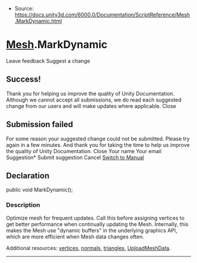 * Source: https://docs.unity3d.com/6000.0/Documentation/ScriptReference/Mesh.MarkDynamic.html

#  [Mesh](https://docs.unity3d.com/6000.0/Documentation/ScriptReference/Mesh.html).MarkDynamic
Leave feedback
Suggest a change
## Success!
Thank you for helping us improve the quality of Unity Documentation. Although we cannot accept all submissions, we do read each suggested change from our users and will make updates where applicable.
Close
## Submission failed
For some reason your suggested change could not be submitted. Please <a>try again</a> in a few minutes. And thank you for taking the time to help us improve the quality of Unity Documentation.
Close
Your name Your email Suggestion* Submit suggestion
Cancel
[Switch to Manual](https://docs.unity3d.com/6000.0/Documentation/Manual/class-Mesh.html "Go to Mesh Component in the Manual")
## Declaration
public void MarkDynamic(); 
### Description
Optimize mesh for frequent updates.
Call this before assigning vertices to get better performance when continually updating the Mesh. Internally, this makes the Mesh use "dynamic buffers" in the underlying graphics API, which are more efficient when Mesh data changes often.  
  
Additional resources: [vertices](https://docs.unity3d.com/6000.0/Documentation/ScriptReference/Mesh-vertices.html), [normals](https://docs.unity3d.com/6000.0/Documentation/ScriptReference/Mesh-normals.html), [triangles](https://docs.unity3d.com/6000.0/Documentation/ScriptReference/Mesh-triangles.html), [UploadMeshData](https://docs.unity3d.com/6000.0/Documentation/ScriptReference/Mesh.UploadMeshData.html).
* * *
